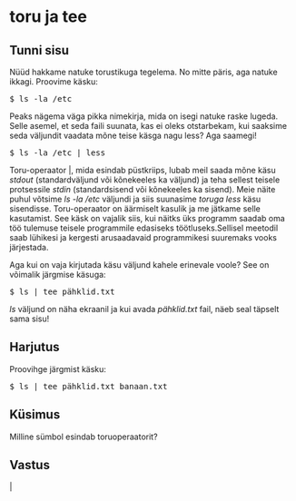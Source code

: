 # toru ja tee

## Tunni sisu

Nüüd hakkame natuke torustikuga tegelema. No mitte päris, aga natuke ikkagi. Proovime käsku:

<pre>$ ls -la /etc</pre>

Peaks nägema väga pikka nimekirja, mida on isegi natuke raske lugeda. Selle asemel, et seda faili suunata, kas ei oleks otstarbekam, kui saaksime seda väljundit vaadata mõne teise käsga nagu less? Aga saamegi!

<pre>$ ls -la /etc | less </pre>

Toru-operaator |, mida esindab püstkriips, lubab meil saada mõne käsu *stdout* (standardväljund või kõnekeeles ka väljund) ja teha sellest teisele protsessile *stdin* (standardsisend või kõnekeeles ka sisend). Meie näite puhul võtsime *ls -la /etc* väljundi ja siis suunasime <i>toruga</i> *less* käsu sisendisse. Toru-operaator on äärmiselt kasulik ja me jätkame selle kasutamist. See käsk on vajalik siis, kui näitks üks programm  saadab oma töö tulemuse teisele programmile edasiseks töötluseks.Sellisel meetodil saab  lühikesi ja kergesti arusaadavaid programmikesi suuremaks vooks järjestada.

Aga kui on vaja kirjutada käsu väljund kahele erinevale voole? See on võimalik järgmise käsuga:

<pre>$ ls | tee pähklid.txt</pre>

*ls* väljund on näha ekraanil ja kui avada *pähklid.txt* fail, näeb seal täpselt sama sisu!
 

## Harjutus

Proovihge järgmist käsku:
<pre>$ ls | tee pähklid.txt banaan.txt</pre>

## Küsimus

Milline sümbol esindab toruoperaatorit?

## Vastus

|
